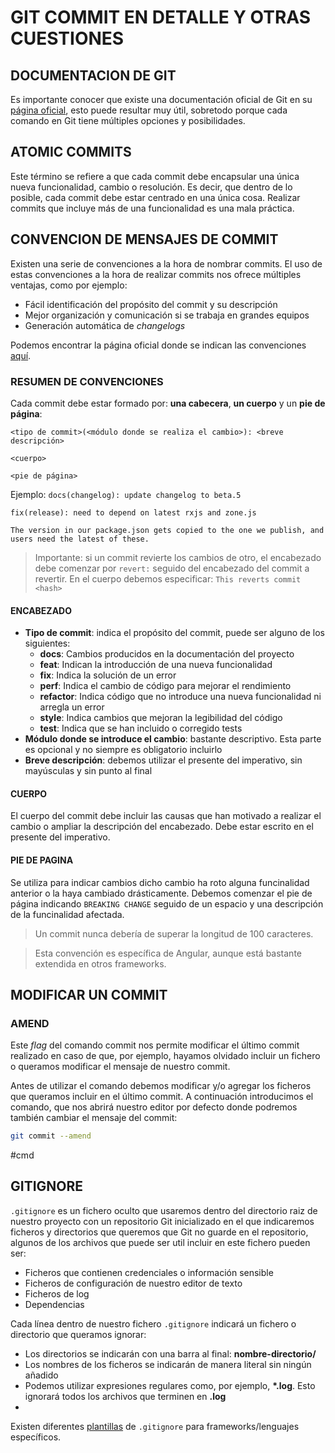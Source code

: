 # GIT COMMIT EN DETALLE Y OTRAS CUESTIONES
## DOCUMENTACION DE GIT
Es importante conocer que existe una documentación oficial de Git en su [página oficial](https://git-scm.com/doc), esto puede resultar muy útil, sobretodo porque cada comando en Git tiene múltiples opciones y posibilidades.
## ATOMIC COMMITS
Este término se refiere a que cada commit debe encapsular una única nueva funcionalidad, cambio o resolución. Es decir, que dentro de lo posible, cada commit debe estar centrado en una única cosa. Realizar commits que incluye más de una funcionalidad es una mala práctica.
## CONVENCION DE MENSAJES DE COMMIT
Existen una serie de convenciones a la hora de nombrar commits. El uso de estas convenciones a la hora de realizar commits nos ofrece múltiples ventajas, como por ejemplo:
- Fácil identificación del propósito del commit y su descripción
- Mejor organización y comunicación si se trabaja en grandes equipos
- Generación automática de *changelogs*

Podemos encontrar la página oficial donde se indican las convenciones [aquí](https://www.conventionalcommits.org/en/v1.0.0/#summary).

### RESUMEN DE CONVENCIONES
Cada commit debe estar formado por: **una cabecera**, **un cuerpo** y un **pie de página**:
````text
<tipo de commit>(<módulo donde se realiza el cambio>): <breve descripción>

<cuerpo>

<pie de página>
````
Ejemplo:
`docs(changelog): update changelog to beta.5`
````
fix(release): need to depend on latest rxjs and zone.js

The version in our package.json gets copied to the one we publish, and users need the latest of these.
````
> Importante: si un commit revierte los cambios de otro, el encabezado debe comenzar por `revert:` seguido del encabezado del commit a revertir. En el cuerpo debemos especificar: `This reverts commit <hash>`
#### ENCABEZADO
- **Tipo de commit**: indica el propósito del commit, puede ser alguno de los siguientes:
	- **docs**: Cambios producidos en la documentación del proyecto
	- **feat**: Indican la introducción de una nueva funcionalidad
	- **fix**: Indica la solución de un error
	- **perf**: Indica el cambio de código para mejorar el rendimiento
	- **refactor**: Indica código que no introduce una nueva funcionalidad ni arregla un error
	- **style**: Indica cambios que mejoran la legibilidad del código 
	- **test**: Indica que se han incluido o corregido tests
- **Módulo donde se introduce el cambio**: bastante descriptivo. Esta parte es opcional y no siempre es obligatorio incluirlo
- **Breve descripción**: debemos utilizar el presente del imperativo, sin mayúsculas y sin punto al final

#### CUERPO 
El cuerpo del commit debe incluir las causas que han motivado a realizar el cambio o ampliar la descripción del encabezado. Debe estar escrito en el presente del imperativo.

#### PIE DE PAGINA
Se utiliza para indicar cambios dicho cambio ha roto alguna funcinalidad anterior o la haya cambiado drásticamente. Debemos comenzar el pie de página indicando `BREAKING CHANGE` seguido de un espacio y una descripción de la funcinalidad afectada.

> Un commit nunca debería de superar la longitud de 100 caracteres.

> Esta convención es específica de Angular, aunque está bastante extendida en otros frameworks.
## MODIFICAR UN COMMIT
### AMEND
Este *flag* del comando commit nos permite modificar el último commit realizado en caso de que, por ejemplo, hayamos olvidado incluir un fichero o queramos modificar el mensaje de nuestro commit.

Antes de utilizar el comando debemos modificar y/o agregar los ficheros que queramos incluir en el último commit. A continuación introducimos el comando, que nos abrirá nuestro editor por defecto donde podremos también cambiar el mensaje del commit:
````bash
git commit --amend
````
#cmd 

## GITIGNORE
`.gitignore` es un fichero oculto que usaremos dentro del directorio raiz de nuestro proyecto con un repositorio Git inicializado en el que indicaremos ficheros y directorios que queremos que Git no guarde en el repositorio, algunos de los archivos que puede ser util incluir en este fichero pueden ser:
- Ficheros que contienen credenciales o información sensible
- Ficheros de configuración de nuestro editor de texto
- Ficheros de log
- Dependencias

Cada línea dentro de nuestro fichero `.gitignore` indicará un fichero o directorio que queramos ignorar:
- Los directorios se indicarán con una barra al final: **nombre-directorio/**
- Los nombres de los ficheros se indicarán de manera literal sin ningún añadido
- Podemos utilizar expresiones regulares como, por ejemplo, **\*.log**. Esto ignorará todos los archivos que terminen en **.log**
- 
Existen diferentes [plantillas](https://www.toptal.com/developers/gitignore) de `.gitignore` para frameworks/lenguajes específicos.
